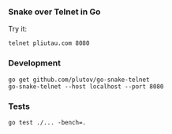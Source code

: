 ### Snake over Telnet in Go

Try it:

```
telnet pliutau.com 8080
```


### Development

```
go get github.com/plutov/go-snake-telnet
go-snake-telnet --host localhost --port 8080
```

### Tests

```
go test ./... -bench=.
```
